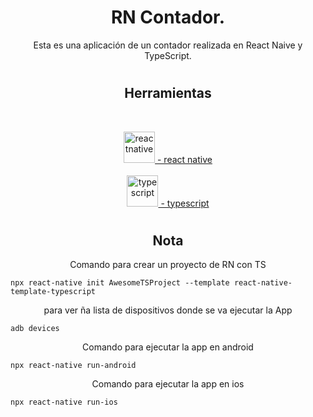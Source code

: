 <h1 align="center">RN Contador.</h1>
<p align="center">
  Esta es una aplicación de un contador realizada en React Naive y TypeScript.
</p>
<h1></h1>
<h2 align="center">Herramientas</h2>
<br>
<p align="center">
  <a href="https://reactnative.dev/" target="_blank" rel="reactnative" >
  <img src="https://reactnative.dev/img/header_logo.svg" alt="reactnative" width="50" height="50"/>
   - react native</a>
  <br><br>
  <a href="https://www.typescriptlang.org/" target="_blank" rel="typescript">
  <img src="https://static.npmjs.com/255a118f56f5346b97e56325a1217a16.svg" alt="typescript" width="50" height="50"/>
   - typescript</a>
</p>
<h1></h1>
<h2 align="center">Nota</h2>
  <p align="center">
   Comando para crear un proyecto de RN con TS
  </p>

    npx react-native init AwesomeTSProject --template react-native-template-typescript

  <p align="center">
   para ver ña lista de dispositivos donde se va ejecutar la App
  </p>

    adb devices

  <p align="center">
   Comando para ejecutar la app en android
  </p>

    npx react-native run-android

<p align="center">
   Comando para ejecutar la app en ios
  </p>

    npx react-native run-ios

<h1></h1>